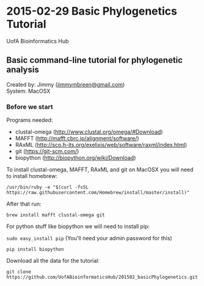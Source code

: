 # 2015-02-29 Basic Phylogenetics Tutorial  
UofA Bioinformatics Hub

## Basic command-line tutorial for phylogenetic analysis

Created by: Jimmy (jimmymbreen@gmail.com)  
System: MacOSX

### Before we start

Programs needed:
- clustal-omega (http://www.clustal.org/omega/#Download)
- MAFFT (http://mafft.cbrc.jp/alignment/software/)
- RAxML (http://sco.h-its.org/exelixis/web/software/raxml/index.html)
- git (https://git-scm.com/)
- biopython (http://biopython.org/wiki/Download)

To install clustal-omega, MAFFT, RAxML and git on MacOSX you will need to install homebrew:

```/usr/bin/ruby -e "$(curl -fsSL https://raw.githubusercontent.com/Homebrew/install/master/install)"```

After that run:

```brew install mafft clustal-omega git```

For python stuff like biopython we will need to install pip:

```sudo easy_install pip```
(You'll need your admin password for this)

```pip install biopython```

Download all the data for the tutorial:

```git clone https://github.com/UofABioinformaticsHub/201502_basicPhylogenetics.git```









